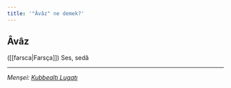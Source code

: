 ```yaml
---
title: '"Âvâz" ne demek?'
---
```


## Âvâz
([[farsca|Farsça]]) Ses, sedâ

---
*Menşei: [Kubbealtı Lugatı](https://www.lugatim.com/s/avaz)*